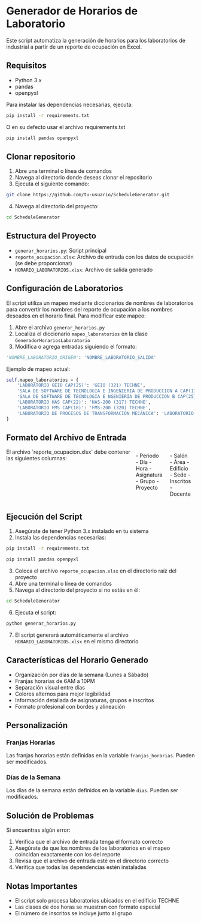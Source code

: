 # Generador de Horarios de Laboratorio

Este script automatiza la generación de horarios para los laboratorios de industrial a partir de un reporte de ocupación en Excel.

## Requisitos

- Python 3.x
- pandas
- openpyxl

Para instalar las dependencias necesarias, ejecuta:
```bash
pip install -r requirements.txt
```
O en su defecto usar el archivo requirements.txt
```bash
pip install pandas openpyxl
```

## Clonar repositorio

1. Abre una terminal o línea de comandos
2. Navega al directorio donde deseas clonar el repositorio
3. Ejecuta el siguiente comando:
```bash
git clone https://github.com/tu-usuario/ScheduleGenerator.git
```
4. Navega al directorio del proyecto:
```bash
cd ScheduleGenerator
```

## Estructura del Proyecto

- `generar_horarios.py`: Script principal
- `reporte_ocupacion.xlsx`: Archivo de entrada con los datos de ocupación (se debe proporcionar)
- `HORARIO_LABORATORIOS.xlsx`: Archivo de salida generado

## Configuración de Laboratorios

El script utiliza un mapeo mediante diccionarios de nombres de laboratorios para convertir los nombres del reporte de ocupación a los nombres deseados en el horario final. Para modificar este mapeo:

1. Abre el archivo `generar_horarios.py`
2. Localiza el diccionario `mapeo_laboratorios` en la clase `GeneradorHorariosLaboratorio`
3. Modifica o agrega entradas siguiendo el formato:
```python
'NOMBRE_LABORATORIO_ORIGEN': 'NOMBRE_LABORATORIO_SALIDA'
```

Ejemplo de mapeo actual:
```python
self.mapeo_laboratorios = {
    'LABORATORIO GEIO CAP(25)': 'GEIO (321) TECHNE',
    'SALA DE SOFTWARE DE TECNOLOGIA E INGENIERIA DE PRODUCCION A CAP(17)': 'Sala de Software A - 16 EST - 416- TECHNE',
    'SALA DE SOFTWARE DE TECNOLOGIA E NGENIERIA DE PRODUCCION B CAP(25)': 'Sala de Software B - 24 EST - 417 TECHNE',
    'LABORATORIO HAS CAP(22)': 'HAS-200 (317) TECHNE',
    'LABORATORIO FMS CAP(18)': 'FMS-200 (320) TECHNE',
    'LABORATORIO DE PROCESOS DE TRANSFORMACIÓN MECÁNICA': 'LABORATORIO DE PROCESOS DE TRANSFORMACIÓN BLOQUE 1-102'
}
```

## Formato del Archivo de Entrada

<div style="display: flex;">
El archivo `reporte_ocupacion.xlsx` debe contener las siguientes columnas:
    <div style="flex: 1; padding: 10px;">
        - Periodo
        - Día
        - Hora
        - Asignatura
        - Grupo
        - Proyecto
    </div>
    <div style="flex: 1; padding: 10px;">
        - Salón
        - Área
        - Edificio
        - Sede
        - Inscritos
        - Docente
    </div>
</div>

## Ejecución del Script

1. Asegúrate de tener Python 3.x instalado en tu sistema
2. Instala las dependencias necesarias:
```bash
pip install -r requirements.txt
```
```bash
pip install pandas openpyxl
```
3. Coloca el archivo `reporte_ocupacion.xlsx` en el directorio raíz del proyecto
4. Abre una terminal o línea de comandos
5. Navega al directorio del proyecto si no estás en él:
```bash
cd ScheduleGenerator
```
6. Ejecuta el script:
```bash
python generar_horarios.py
```
7. El script generará automáticamente el archivo `HORARIO_LABORATORIOS.xlsx` en el mismo directorio

## Características del Horario Generado

- Organización por días de la semana (Lunes a Sábado)
- Franjas horarias de 6AM a 10PM
- Separación visual entre días
- Colores alternos para mejor legibilidad
- Información detallada de asignaturas, grupos e inscritos
- Formato profesional con bordes y alineación

## Personalización

### Franjas Horarias
Las franjas horarias están definidas en la variable `franjas_horarias`. Pueden ser modificados.

### Días de la Semana
Los días de la semana están definidos en la variable `dias`. Pueden ser modificados.

## Solución de Problemas

Si encuentras algún error:
1. Verifica que el archivo de entrada tenga el formato correcto
2. Asegúrate de que los nombres de los laboratorios en el mapeo coincidan exactamente con los del reporte
3. Revisa que el archivo de entrada esté en el directorio correcto
4. Verifica que todas las dependencias estén instaladas

## Notas Importantes

- El script solo procesa laboratorios ubicados en el edificio TECHNE
- Las clases de dos horas se muestran con formato especial
- El número de inscritos se incluye junto al grupo